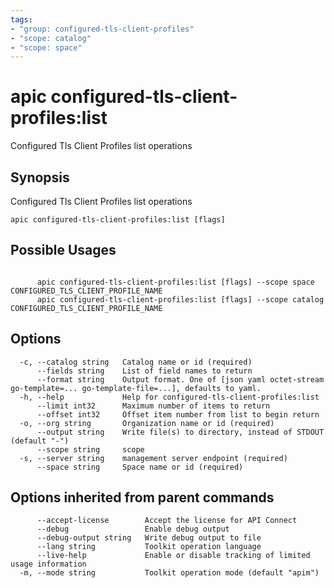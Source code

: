 ```yaml
---
tags:
- "group: configured-tls-client-profiles"
- "scope: catalog"
- "scope: space"
---
```

# apic configured-tls-client-profiles:list

Configured Tls Client Profiles list operations

## Synopsis

Configured Tls Client Profiles list operations

```
apic configured-tls-client-profiles:list [flags]
```

## Possible Usages

```

      apic configured-tls-client-profiles:list [flags] --scope space CONFIGURED_TLS_CLIENT_PROFILE_NAME
      apic configured-tls-client-profiles:list [flags] --scope catalog CONFIGURED_TLS_CLIENT_PROFILE_NAME

```

## Options

```
  -c, --catalog string   Catalog name or id (required)
      --fields string    List of field names to return
      --format string    Output format. One of [json yaml octet-stream go-template=... go-template-file=...], defaults to yaml.
  -h, --help             Help for configured-tls-client-profiles:list
      --limit int32      Maximum number of items to return
      --offset int32     Offset item number from list to begin return
  -o, --org string       Organization name or id (required)
      --output string    Write file(s) to directory, instead of STDOUT (default "-")
      --scope string     scope
  -s, --server string    management server endpoint (required)
      --space string     Space name or id (required)
```

## Options inherited from parent commands

```
      --accept-license        Accept the license for API Connect
      --debug                 Enable debug output
      --debug-output string   Write debug output to file
      --lang string           Toolkit operation language
      --live-help             Enable or disable tracking of limited usage information
  -m, --mode string           Toolkit operation mode (default "apim")
```
